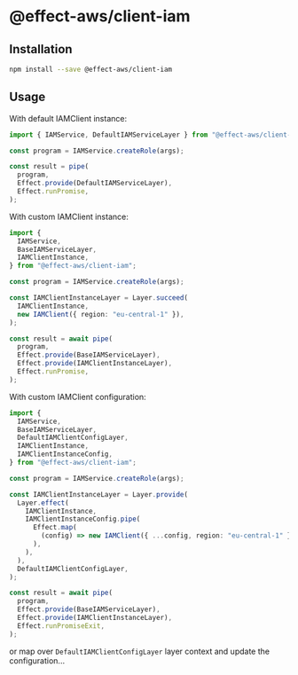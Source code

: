 # @effect-aws/client-iam

## Installation

```bash
npm install --save @effect-aws/client-iam
```

## Usage

With default IAMClient instance:

```typescript
import { IAMService, DefaultIAMServiceLayer } from "@effect-aws/client-iam";

const program = IAMService.createRole(args);

const result = pipe(
  program,
  Effect.provide(DefaultIAMServiceLayer),
  Effect.runPromise,
);
```

With custom IAMClient instance:

```typescript
import {
  IAMService,
  BaseIAMServiceLayer,
  IAMClientInstance,
} from "@effect-aws/client-iam";

const program = IAMService.createRole(args);

const IAMClientInstanceLayer = Layer.succeed(
  IAMClientInstance,
  new IAMClient({ region: "eu-central-1" }),
);

const result = await pipe(
  program,
  Effect.provide(BaseIAMServiceLayer),
  Effect.provide(IAMClientInstanceLayer),
  Effect.runPromise,
);
```

With custom IAMClient configuration:

```typescript
import {
  IAMService,
  BaseIAMServiceLayer,
  DefaultIAMClientConfigLayer,
  IAMClientInstance,
  IAMClientInstanceConfig,
} from "@effect-aws/client-iam";

const program = IAMService.createRole(args);

const IAMClientInstanceLayer = Layer.provide(
  Layer.effect(
    IAMClientInstance,
    IAMClientInstanceConfig.pipe(
      Effect.map(
        (config) => new IAMClient({ ...config, region: "eu-central-1" }),
      ),
    ),
  ),
  DefaultIAMClientConfigLayer,
);

const result = await pipe(
  program,
  Effect.provide(BaseIAMServiceLayer),
  Effect.provide(IAMClientInstanceLayer),
  Effect.runPromiseExit,
);
```

or map over `DefaultIAMClientConfigLayer` layer context and update the configuration...

